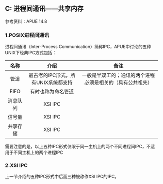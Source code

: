 ## C: 进程间通讯——共享内存

参考资料：APUE 14.8

### 1.POSIX进程间通讯

进程间通讯（Inter-Process Communication）简称IPC，APUE中讨论的五种UNIX下经典IPC方式包括：

| 名称 | 介绍| 备注 |
| :-:| :-: | :-: |
| 管道 | 最古老的IPC形式，所有UNIX系统都支持 | 一般是半双工的；通讯的两个进程必须是相关的（具有公共祖先） |
| FIFO | 有时也称为命名管道 | |
| 消息队列 | XSI IPC | |
| 信号量 | XSI IPC | |
| 共享存储 | XSI IPC | |

需要注意的是，以上五种IPC形式仅限于同一主机上的两个不同进程间IPC，不适用于不同主机上的两个进程IPC

### 2.XSI IPC

上一节介绍的五种IPC形式中后面三种被称作XSI IPC的IPC。





